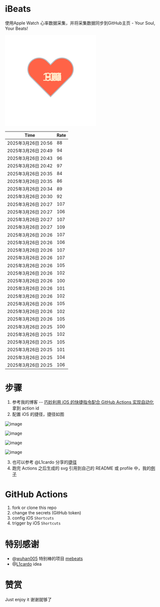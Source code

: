 # iBeats
使用Apple Watch 心率数据采集，并将采集数据同步到GitHub主页 - Your Soul, Your Beats!

![](./files/heart.svg)

<!--START_SECTION:my_heart_rate-->
| Time | Rate | 
 | ---- | ---- | 
| 2025年3月26日 20:56 | 88 |
| 2025年3月26日 20:49 | 94 |
| 2025年3月26日 20:43 | 96 |
| 2025年3月26日 20:42 | 97 |
| 2025年3月26日 20:35 | 84 |
| 2025年3月26日 20:35 | 86 |
| 2025年3月26日 20:34 | 89 |
| 2025年3月26日 20:30 | 92 |
| 2025年3月26日 20:27 | 107 |
| 2025年3月26日 20:27 | 106 |
| 2025年3月26日 20:27 | 107 |
| 2025年3月26日 20:27 | 109 |
| 2025年3月26日 20:26 | 107 |
| 2025年3月26日 20:26 | 106 |
| 2025年3月26日 20:26 | 107 |
| 2025年3月26日 20:26 | 107 |
| 2025年3月26日 20:26 | 105 |
| 2025年3月26日 20:26 | 102 |
| 2025年3月26日 20:26 | 100 |
| 2025年3月26日 20:26 | 101 |
| 2025年3月26日 20:26 | 102 |
| 2025年3月26日 20:26 | 105 |
| 2025年3月26日 20:26 | 102 |
| 2025年3月26日 20:26 | 105 |
| 2025年3月26日 20:25 | 100 |
| 2025年3月26日 20:25 | 102 |
| 2025年3月26日 20:25 | 105 |
| 2025年3月26日 20:25 | 101 |
| 2025年3月26日 20:25 | 104 |
| 2025年3月26日 20:25 | 106 |

<!--END_SECTION:my_heart_rate-->

# 步骤
1. 参考我的博客 -- [巧妙利用 iOS 的快捷指令配合 GitHub Actions 实现自动化](https://github.com/yihong0618/gitblog/issues/198) 拿到 action id
2. 配置 iOS 的捷径，捷径如图

![image](https://user-images.githubusercontent.com/15976103/122154218-0db0b480-ce97-11eb-93bb-5aec07c558dc.png)

![image](https://user-images.githubusercontent.com/15976103/122154236-186b4980-ce97-11eb-8e4b-70551a0391ae.png)

![image](https://user-images.githubusercontent.com/15976103/122154268-2d47dd00-ce97-11eb-902e-3acf292265a9.png)

![image](https://user-images.githubusercontent.com/15976103/122174055-fa144680-ceb4-11eb-9be2-3eb83cd516f7.png)

3. 也可以参考 @L1cardo 分享的[捷径](https://www.icloud.com/shortcuts/6ab6047b459c41ad822ad6b94b1c03d4)
4. 跑完 Actions 之后生成的 svg 引用到自己的 README 或 profile 中，我的[例子](https://github.com/yihong0618) 

# GitHub Actions

1. fork or clone this repo
2. change the secrets (GitHub token)
3. config iOS `Shortcuts` 
4. trigger by iOS `Shortcuts`

# 特别感谢
- @[wuhan005](https://github.com/wuhan005) 特别棒的项目 [mebeats](https://github.com/wuhan005/mebeats)
- @[L1cardo](https://github.com/L1cardo) idea

# 赞赏
Just enjoy it
谢谢就够了
